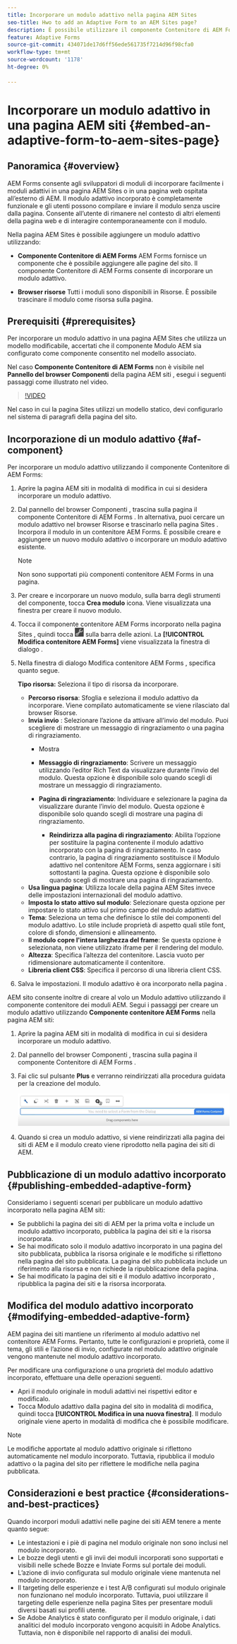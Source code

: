 ```yaml
---
title: Incorporare un modulo adattivo nella pagina AEM Sites
seo-title: Hwo to add an Adaptive Form to an AEM Sites page?
description: È possibile utilizzare il componente Contenitore di AEM Forms per aggiungere o incorporare Forms adattivo in una pagina AEM Sites per compilare e inviare un modulo senza uscire dalle pagine AEM Sites.
feature: Adaptive Forms
source-git-commit: 434071de17d6ff56ede561735f7214d96f98cfa0
workflow-type: tm+mt
source-wordcount: '1178'
ht-degree: 0%

---
```


# Incorporare un modulo adattivo in una pagina AEM siti {#embed-an-adaptive-form-to-aem-sites-page}

## Panoramica {#overview}

AEM Forms consente agli sviluppatori di moduli di incorporare facilmente i moduli adattivi in una pagina AEM Sites o in una pagina web ospitata all’esterno di AEM. Il modulo adattivo incorporato è completamente funzionale e gli utenti possono compilare e inviare il modulo senza uscire dalla pagina. Consente all’utente di rimanere nel contesto di altri elementi della pagina web e di interagire contemporaneamente con il modulo.

<!-- For information about embedding an Adaptive Form in an external web page, see [Embed Adaptive Form in external web page](/help/forms/using/embed-adaptive-form-external-web-page.md). -->

Nella pagina AEM Sites è possibile aggiungere un modulo adattivo utilizzando:

* **Componente Contenitore di AEM Forms**
AEM Forms fornisce un componente che è possibile aggiungere alle pagine del sito. Il componente Contenitore di AEM Forms consente di incorporare un modulo adattivo.

* **Browser risorse**
Tutti i moduli sono disponibili in Risorse. È possibile trascinare il modulo come risorsa sulla pagina.

## Prerequisiti {#prerequisites}

Per incorporare un modulo adattivo in una pagina AEM Sites che utilizza un modello modificabile, accertati che il componente Modulo AEM sia configurato come componente consentito nel modello associato.

Nel caso **Componente Contenitore di AEM Forms** non è visibile nel **Pannello del browser Componenti** della pagina AEM siti , esegui i seguenti passaggi come illustrato nel video.

>[!VIDEO](https://video.tv.adobe.com/v/3410544)

Nel caso in cui la pagina Sites utilizzi un modello statico, devi configurarlo nel sistema di paragrafi della pagina del sito.

## Incorporazione di un modulo adattivo {#af-component}

Per incorporare un modulo adattivo utilizzando il componente Contenitore di AEM Forms:

1. Aprire la pagina AEM siti in modalità di modifica in cui si desidera incorporare un modulo adattivo.
1. Dal pannello del browser Componenti , trascina sulla pagina il componente Contenitore di AEM Forms . In alternativa, puoi cercare un modulo adattivo nel browser Risorse e trascinarlo nella pagina Sites . Incorpora il modulo in un contenitore AEM Forms. È possibile creare e aggiungere un nuovo modulo adattivo o incorporare un modulo adattivo esistente.

   >[!NOTE]
   >
   >Non sono supportati più componenti contenitore AEM Forms in una pagina.

1. Per creare e incorporare un nuovo modulo, sulla barra degli strumenti del componente, tocca **Crea modulo** icona. Viene visualizzata una finestra per creare il nuovo modulo.

1. Tocca il componente contenitore AEM Forms incorporato nella pagina Sites , quindi tocca ![settings_icon](assets/settings_icon.png) sulla barra delle azioni. La **[!UICONTROL Modifica contenitore AEM Forms]** viene visualizzata la finestra di dialogo .
1. Nella finestra di dialogo Modifica contenitore AEM Forms , specifica quanto segue.

   **Tipo risorsa:** Seleziona il tipo di risorsa da incorporare.
   * **Percorso risorsa**: Sfoglia e seleziona il modulo adattivo da incorporare. Viene compilato automaticamente se viene rilasciato dal browser Risorse.
   * **Invia invio** : Selezionare l’azione da attivare all’invio del modulo. Puoi scegliere di mostrare un messaggio di ringraziamento o una pagina di ringraziamento.
      * Mostra

      * **Messaggio di ringraziamento**: Scrivere un messaggio utilizzando l’editor Rich Text da visualizzare durante l’invio del modulo. Questa opzione è disponibile solo quando scegli di mostrare un messaggio di ringraziamento.
      * **Pagina di ringraziamento**: Individuare e selezionare la pagina da visualizzare durante l’invio del modulo. Questa opzione è disponibile solo quando scegli di mostrare una pagina di ringraziamento.
         * **Reindirizza alla pagina di ringraziamento**: Abilita l’opzione per sostituire la pagina contenente il modulo adattivo incorporato con la pagina di ringraziamento. In caso contrario, la pagina di ringraziamento sostituisce il Modulo adattivo nel contenitore AEM Forms, senza aggiornare i siti sottostanti la pagina. Questa opzione è disponibile solo quando scegli di mostrare una pagina di ringraziamento.
   * **Usa lingua pagina**: Utilizza locale della pagina AEM Sites invece delle impostazioni internazionali del modulo adattivo.
   * **Imposta lo stato attivo sul modulo**: Selezionare questa opzione per impostare lo stato attivo sul primo campo del modulo adattivo.
   * **Tema**: Seleziona un tema che definisce lo stile dei componenti del modulo adattivo. Lo stile include proprietà di aspetto quali stile font, colore di sfondo, dimensioni e allineamento.
   * **Il modulo copre l&#39;intera larghezza del frame**: Se questa opzione è selezionata, non viene utilizzato iframe per il rendering del modulo.
   * **Altezza**: Specifica l’altezza del contenitore. Lascia vuoto per ridimensionare automaticamente il contenitore.
   * **Libreria client CSS**: Specifica il percorso di una libreria client CSS.

1. Salva le impostazioni. Il modulo adattivo è ora incorporato nella pagina .

AEM sito consente inoltre di creare al volo un Modulo adattivo utilizzando il componente contenitore dei moduli AEM. Segui i passaggi per creare un modulo adattivo utilizzando **Componente contenitore AEM Forms** nella pagina AEM siti:
1. Aprire la pagina AEM siti in modalità di modifica in cui si desidera incorporare un modulo adattivo.
1. Dal pannello del browser Componenti , trascina sulla pagina il componente Contenitore di AEM Forms .
1. Fai clic sul pulsante **Plus** e verranno reindirizzati alla procedura guidata per la creazione del modulo.

   ![Componente contenitore AEM modulo](/help/forms/assets/aemformcontainer.png)

1. Quando si crea un modulo adattivo, si viene reindirizzati alla pagina dei siti di AEM e il modulo creato viene riprodotto nella pagina dei siti di AEM.

## Pubblicazione di un modulo adattivo incorporato {#publishing-embedded-adaptive-form}

Consideriamo i seguenti scenari per pubblicare un modulo adattivo incorporato nella pagina AEM siti:

* Se pubblichi la pagina dei siti di AEM per la prima volta e include un modulo adattivo incorporato, pubblica la pagina dei siti e la risorsa incorporata.
* Se hai modificato solo il modulo adattivo incorporato in una pagina del sito pubblicata, pubblica la risorsa originale e le modifiche si riflettono nella pagina del sito pubblicata. La pagina del sito pubblicata include un riferimento alla risorsa e non richiede la ripubblicazione della pagina.
* Se hai modificato la pagina dei siti e il modulo adattivo incorporato , ripubblica la pagina dei siti e la risorsa incorporata.

## Modifica del modulo adattivo incorporato  {#modifying-embedded-adaptive-form}

AEM pagina dei siti mantiene un riferimento al modulo adattivo nel contenitore AEM Forms. Pertanto, tutte le configurazioni e proprietà, come il tema, gli stili e l’azione di invio, configurate nel modulo adattivo originale vengono mantenute nel modulo adattivo incorporato.

Per modificare una configurazione o una proprietà del modulo adattivo incorporato, effettuare una delle operazioni seguenti.

* Apri il modulo originale in moduli adattivi nei rispettivi editor e modificalo.
* Tocca Modulo adattivo dalla pagina del sito in modalità di modifica, quindi tocca **[!UICONTROL Modifica in una nuova finestra]**. Il modulo originale viene aperto in modalità di modifica che è possibile modificare.

>[!NOTE]
>
>Le modifiche apportate al modulo adattivo originale si riflettono automaticamente nel modulo incorporato. Tuttavia, ripubblica il modulo adattivo o la pagina del sito per riflettere le modifiche nella pagina pubblicata.

## Considerazioni e best practice {#considerations-and-best-practices}

Quando incorpori moduli adattivi nelle pagine dei siti AEM tenere a mente quanto segue:

* Le intestazioni e i piè di pagina nel modulo originale non sono inclusi nel modulo incorporato.
* Le bozze degli utenti e gli invii dei moduli incorporati sono supportati e visibili nelle schede Bozze e Inviate Forms sul portale dei moduli.
* L’azione di invio configurata sul modulo originale viene mantenuta nel modulo incorporato.
* Il targeting delle esperienze e i test A/B configurati sul modulo originale non funzionano nel modulo incorporato. Tuttavia, puoi utilizzare il targeting delle esperienze nella pagina Sites per presentare moduli diversi basati sui profili utente.
* Se Adobe Analytics è stato configurato per il modulo originale, i dati analitici del modulo incorporato vengono acquisiti in Adobe Analytics. Tuttavia, non è disponibile nel rapporto di analisi dei moduli.
